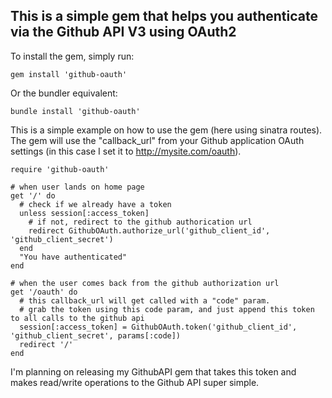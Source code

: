 This is a simple gem that helps you authenticate via the Github API V3 using OAuth2
-----------------------------------------------------------------------------------

To install the gem, simply run:

    gem install 'github-oauth'

Or the bundler equivalent:

    bundle install 'github-oauth'

This is a simple example on how to use the gem (here using sinatra routes). The gem will use the "callback_url" from your Github application OAuth settings (in this case I set it to http://mysite.com/oauth).

    require 'github-oauth'    

    # when user lands on home page
    get '/' do
      # check if we already have a token
      unless session[:access_token]
        # if not, redirect to the github authorication url
        redirect GithubOAuth.authorize_url('github_client_id', 'github_client_secret')
      end
      "You have authenticated"
    end

    # when the user comes back from the github authorization url
    get '/oauth' do
      # this callback_url will get called with a "code" param.
      # grab the token using this code param, and just append this token to all calls to the github api
      session[:access_token] = GithubOAuth.token('github_client_id', 'github_client_secret', params[:code])
      redirect '/'
    end

I'm planning on releasing my GithubAPI gem that takes this token and makes read/write operations to the Github API super simple.